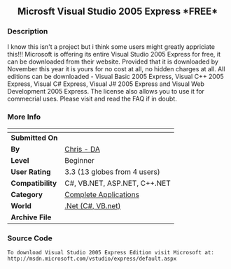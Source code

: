 ﻿<div align="center">

## Microsft Visual Studio 2005 Express \*FREE\*


</div>

### Description

I know this isn't a project but i think some users might greatly appriciate this!!! Microsoft is offering its entire Visual Studio 2005 Express for free, it can be downloaded from their website. Provided that it is downloaded by November this year it is yours for no cost at all, no hidden charges at all. All editions can be downloaded - Visual Basic 2005 Express, Visual C++ 2005 Express, Visual C# Express, Visual J# 2005 Express and Visual Web Development 2005 Express. The license also allows you to use it for commecrial uses. Please visit and read the FAQ if in doubt.
 
### More Info
 


<span>             |<span>
---                |---
**Submitted On**   |
**By**             |[Chris \- DA](https://github.com/Planet-Source-Code/PSCIndex/blob/master/ByAuthor/chris-da.md)
**Level**          |Beginner
**User Rating**    |3.3 (13 globes from 4 users)
**Compatibility**  |C\#, VB\.NET, ASP\.NET, C\+\+\.NET
**Category**       |[Complete Applications](https://github.com/Planet-Source-Code/PSCIndex/blob/master/ByCategory/complete-applications__10-7.md)
**World**          |[\.Net \(C\#, VB\.net\)](https://github.com/Planet-Source-Code/PSCIndex/blob/master/ByWorld/net-c-vb-net.md)
**Archive File**   |[](https://github.com/Planet-Source-Code/chris-da-microsft-visual-studio-2005-express-free__10-4510/archive/master.zip)





### Source Code

```
To download Visual Studio 2005 Express Edition visit Microsoft at:
http://msdn.microsoft.com/vstudio/express/default.aspx
```

